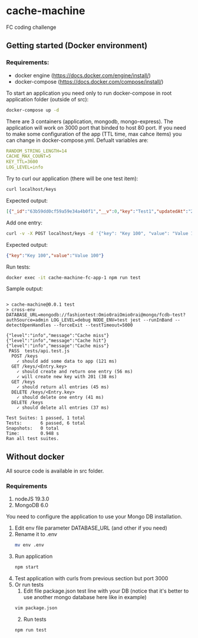 # cache-machine
FC coding challenge

## Getting started (Docker environment)
### Requirements:
* docker engine (https://docs.docker.com/engine/install/)
* docker-compose (https://docs.docker.com/compose/install/)

To start an application you need only to run docker-compose in root application folder (outside of src):
```bash
docker-compose up -d
```

There are 3 containers (application, mongodb, mongo-express). The application will work on 3000 port that binded to host 80 port. If you need to make some configuration of the app (TTL time, max cahce items) you can change in docker-compose.yml. Defualt variables are:
```yml
RANDOM_STRING_LENGTH=14
CACHE_MAX_COUNT=5
KEY_TTL=3600
LOG_LEVEL=info
```

Try to curl our application (there will be one test item):
```bash
curl localhost/keys
```
Expected output:
```json
[{"_id":"63b59dd0cf59a59e34a4b0f1","__v":0,"key":"Test1","updatedAt":"2023-01-04T15:40:00.825Z","value":"Value1"}]
```
Add one entry:
```bash
curl -v -X POST localhost/keys -d '{"key": "Key 100", "value": "Value 100"}' -H 'Content-Type: application/json'
```
Expected output:
```json
{"key":"Key 100","value":"Value 100"}
```
Run tests:
```bash
docker exec -it cache-machine-fc-app-1 npm run test
```
Sample output:
```

> cache-machine@0.0.1 test
> cross-env DATABASE_URL=mongodb://fashiontest:Omio0raiOmio0rai@mongo/fcdb-test?authSource=admin LOG_LEVEL=debug NODE_ENV=test jest --runInBand --detectOpenHandles --forceExit --testTimeout=5000

{"level":"info","message":"Cache miss"}
{"level":"info","message":"Cache hit"}
{"level":"info","message":"Cache miss"}
 PASS  tests/api.test.js
  POST /keys
    ✓ should add some data to app (121 ms)
  GET /keys/<Entry.key>
    ✓ should create and return one entry (56 ms)
    ✓ will create new key with 201 (38 ms)
  GET /keys
    ✓ should return all entries (45 ms)
  DELETE /keys/<Entry.key>
    ✓ should delete one entry (41 ms)
  DELETE /keys
    ✓ should delete all entries (37 ms)

Test Suites: 1 passed, 1 total
Tests:       6 passed, 6 total
Snapshots:   0 total
Time:        0.948 s
Ran all test suites.
```

## Without docker 
All source code is available in src folder.
### Requirements
1) nodeJS 19.3.0
2) MongoDB 6.0

You need to configure the application to use your Mongo DB installation.
1) Edit env file parameter DATABASE_URL (and other if you need)
2) Rename it to .env
    ```bash
    mv env .env
    ```
3) Run application
   ```bash
   npm start
   ```
4) Test application with curls from previous section but port 3000
5) Or run tests
   1) Edit file package.json test line with your DB (notice that it's better to use another mongo database here like in example)
   ```bash
   vim package.json
   ```
   2) Run tests
    ```bash
    npm run test
    ```